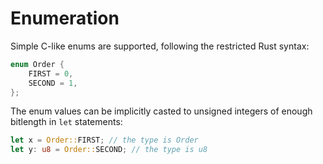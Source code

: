 # Enumeration

Simple C-like enums are supported, following the restricted Rust syntax:

```rust
enum Order {
    FIRST = 0,
    SECOND = 1,
};
```

The enum values can be implicitly casted to unsigned integers of enough
bitlength in `let` statements:

```rust
let x = Order::FIRST; // the type is Order
let y: u8 = Order::SECOND; // the type is u8
```
